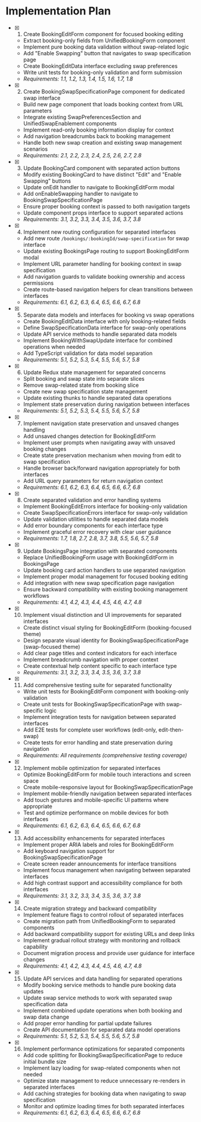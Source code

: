 # Implementation Plan

- [x] 1. Create BookingEditForm component for focused booking editing





  - Extract booking-only fields from UnifiedBookingForm component
  - Implement pure booking data validation without swap-related logic
  - Add "Enable Swapping" button that navigates to swap specification page
  - Create BookingEditData interface excluding swap preferences
  - Write unit tests for booking-only validation and form submission
  - _Requirements: 1.1, 1.2, 1.3, 1.4, 1.5, 1.6, 1.7, 1.8_

- [x] 2. Create BookingSwapSpecificationPage component for dedicated swap interface





  - Build new page component that loads booking context from URL parameters
  - Integrate existing SwapPreferencesSection and UnifiedSwapEnablement components
  - Implement read-only booking information display for context
  - Add navigation breadcrumbs back to booking management
  - Handle both new swap creation and existing swap management scenarios
  - _Requirements: 2.1, 2.2, 2.3, 2.4, 2.5, 2.6, 2.7, 2.8_

- [x] 3. Update BookingCard component with separated action buttons





  - Modify existing BookingCard to have distinct "Edit" and "Enable Swapping" buttons
  - Update onEdit handler to navigate to BookingEditForm modal
  - Add onEnableSwapping handler to navigate to BookingSwapSpecificationPage
  - Ensure proper booking context is passed to both navigation targets
  - Update component props interface to support separated actions
  - _Requirements: 3.1, 3.2, 3.3, 3.4, 3.5, 3.6, 3.7, 3.8_

- [x] 4. Implement new routing configuration for separated interfaces





  - Add new route `/bookings/:bookingId/swap-specification` for swap interface
  - Update existing BookingsPage routing to support BookingEditForm modal
  - Implement URL parameter handling for booking context in swap specification
  - Add navigation guards to validate booking ownership and access permissions
  - Create route-based navigation helpers for clean transitions between interfaces
  - _Requirements: 6.1, 6.2, 6.3, 6.4, 6.5, 6.6, 6.7, 6.8_

- [x] 5. Separate data models and interfaces for booking vs swap operations





  - Create BookingEditData interface with only booking-related fields
  - Define SwapSpecificationData interface for swap-only operations
  - Update API service methods to handle separated data models
  - Implement BookingWithSwapUpdate interface for combined operations when needed
  - Add TypeScript validation for data model separation
  - _Requirements: 5.1, 5.2, 5.3, 5.4, 5.5, 5.6, 5.7, 5.8_

- [x] 6. Update Redux state management for separated concerns





  - Split booking and swap state into separate slices
  - Remove swap-related state from booking slice
  - Create new swap specification state management
  - Update existing thunks to handle separated data operations
  - Implement state preservation during navigation between interfaces
  - _Requirements: 5.1, 5.2, 5.3, 5.4, 5.5, 5.6, 5.7, 5.8_

- [x] 7. Implement navigation state preservation and unsaved changes handling





  - Add unsaved changes detection for BookingEditForm
  - Implement user prompts when navigating away with unsaved booking changes
  - Create state preservation mechanism when moving from edit to swap specification
  - Handle browser back/forward navigation appropriately for both interfaces
  - Add URL query parameters for return navigation context
  - _Requirements: 6.1, 6.2, 6.3, 6.4, 6.5, 6.6, 6.7, 6.8_

- [x] 8. Create separated validation and error handling systems





  - Implement BookingEditErrors interface for booking-only validation
  - Create SwapSpecificationErrors interface for swap-only validation
  - Update validation utilities to handle separated data models
  - Add error boundary components for each interface type
  - Implement graceful error recovery with clear user guidance
  - _Requirements: 1.7, 1.8, 2.7, 2.8, 3.7, 3.8, 5.5, 5.6, 5.7, 5.8_

- [x] 9. Update BookingsPage integration with separated components





  - Replace UnifiedBookingForm usage with BookingEditForm in BookingsPage
  - Update booking card action handlers to use separated navigation
  - Implement proper modal management for focused booking editing
  - Add integration with new swap specification page navigation
  - Ensure backward compatibility with existing booking management workflows
  - _Requirements: 4.1, 4.2, 4.3, 4.4, 4.5, 4.6, 4.7, 4.8_

- [x] 10. Implement visual distinction and UI improvements for separated interfaces





  - Create distinct visual styling for BookingEditForm (booking-focused theme)
  - Design separate visual identity for BookingSwapSpecificationPage (swap-focused theme)
  - Add clear page titles and context indicators for each interface
  - Implement breadcrumb navigation with proper context
  - Create contextual help content specific to each interface type
  - _Requirements: 3.1, 3.2, 3.3, 3.4, 3.5, 3.6, 3.7, 3.8_

- [x] 11. Add comprehensive testing suite for separated functionality





  - Write unit tests for BookingEditForm component with booking-only validation
  - Create unit tests for BookingSwapSpecificationPage with swap-specific logic
  - Implement integration tests for navigation between separated interfaces
  - Add E2E tests for complete user workflows (edit-only, edit-then-swap)
  - Create tests for error handling and state preservation during navigation
  - _Requirements: All requirements (comprehensive testing coverage)_

- [x] 12. Implement mobile optimization for separated interfaces





  - Optimize BookingEditForm for mobile touch interactions and screen space
  - Create mobile-responsive layout for BookingSwapSpecificationPage
  - Implement mobile-friendly navigation between separated interfaces
  - Add touch gestures and mobile-specific UI patterns where appropriate
  - Test and optimize performance on mobile devices for both interfaces
  - _Requirements: 6.1, 6.2, 6.3, 6.4, 6.5, 6.6, 6.7, 6.8_

- [x] 13. Add accessibility enhancements for separated interfaces





  - Implement proper ARIA labels and roles for BookingEditForm
  - Add keyboard navigation support for BookingSwapSpecificationPage
  - Create screen reader announcements for interface transitions
  - Implement focus management when navigating between separated interfaces
  - Add high contrast support and accessibility compliance for both interfaces
  - _Requirements: 3.1, 3.2, 3.3, 3.4, 3.5, 3.6, 3.7, 3.8_

- [x] 14. Create migration strategy and backward compatibility







  - Implement feature flags to control rollout of separated interfaces
  - Create migration path from UnifiedBookingForm to separated components
  - Add backward compatibility support for existing URLs and deep links
  - Implement gradual rollout strategy with monitoring and rollback capability
  - Document migration process and provide user guidance for interface changes
  - _Requirements: 4.1, 4.2, 4.3, 4.4, 4.5, 4.6, 4.7, 4.8_

- [x] 15. Update API services and data handling for separated operations





  - Modify booking service methods to handle pure booking data updates
  - Update swap service methods to work with separated swap specification data
  - Implement combined update operations when both booking and swap data change
  - Add proper error handling for partial update failures
  - Create API documentation for separated data model operations
  - _Requirements: 5.1, 5.2, 5.3, 5.4, 5.5, 5.6, 5.7, 5.8_

- [x] 16. Implement performance optimizations for separated components





  - Add code splitting for BookingSwapSpecificationPage to reduce initial bundle size
  - Implement lazy loading for swap-related components when not needed
  - Optimize state management to reduce unnecessary re-renders in separated interfaces
  - Add caching strategies for booking data when navigating to swap specification
  - Monitor and optimize loading times for both separated interfaces
  - _Requirements: 6.1, 6.2, 6.3, 6.4, 6.5, 6.6, 6.7, 6.8_